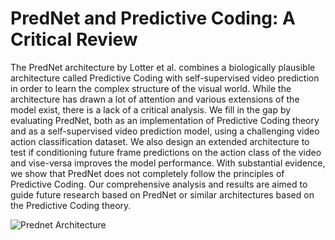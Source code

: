 # PredNet and Predictive Coding: A Critical Review 
The PredNet architecture by Lotter et al. combines a biologically plausible architecture called Predictive Coding with self-supervised video prediction in order to learn the complex structure of the visual world. While the architecture has drawn a lot of attention and various extensions of the model exist, there is a lack of a critical analysis. We fill in the gap by evaluating PredNet, both as an implementation of Predictive Coding theory and as a self-supervised video prediction model, using a challenging video action classification dataset. We also design an extended architecture to test if conditioning future frame predictions on the action class of the video and vise-versa improves the model performance. With substantial evidence, we show that PredNet does not completely follow the principles of Predictive Coding. Our comprehensive analysis and results are aimed to guide future research based on PredNet or similar architectures based on the Predictive Coding theory.

![Prednet Architecture]("https://github.com/RoshanRane/Predictive-video-classification/blob/master/PredNet_Vanilla.jpg",height="500",width="750")
